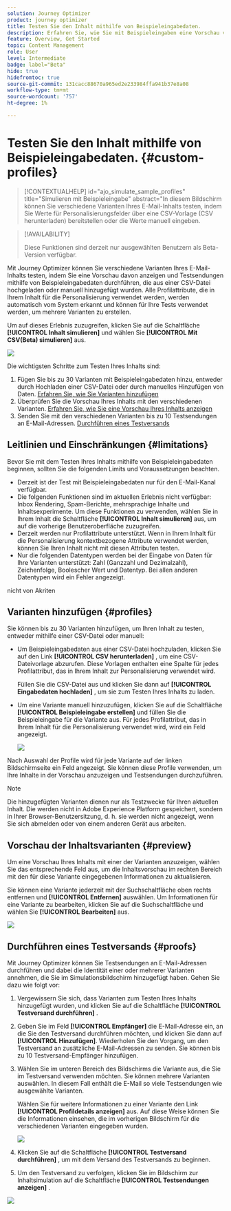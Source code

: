```yaml
---
solution: Journey Optimizer
product: journey optimizer
title: Testen Sie den Inhalt mithilfe von Beispieleingabedaten.
description: Erfahren Sie, wie Sie mit Beispieleingaben eine Vorschau von E-Mail-Inhalten anzeigen und Testsendungen durchführen können.
feature: Overview, Get Started
topic: Content Management
role: User
level: Intermediate
badge: label="Beta"
hide: true
hidefromtoc: true
source-git-commit: 131cacc88670a965ed2e233984ffa941b37e8a08
workflow-type: tm+mt
source-wordcount: '757'
ht-degree: 1%

---
```



# Testen Sie den Inhalt mithilfe von Beispieleingabedaten. {#custom-profiles}

>[!CONTEXTUALHELP]
>id="ajo_simulate_sample_profiles"
>title="Simulieren mit Beispieleingabe"
>abstract="In diesem Bildschirm können Sie verschiedene Varianten Ihres E-Mail-Inhalts testen, indem Sie Werte für Personalisierungsfelder über eine CSV-Vorlage (CSV herunterladen) bereitstellen oder die Werte manuell eingeben.

>[!AVAILABILITY]
>
>Diese Funktionen sind derzeit nur ausgewählten Benutzern als Beta-Version verfügbar.

Mit Journey Optimizer können Sie verschiedene Varianten Ihres E-Mail-Inhalts testen, indem Sie eine Vorschau davon anzeigen und Testsendungen mithilfe von Beispieleingabedaten durchführen, die aus einer CSV-Datei hochgeladen oder manuell hinzugefügt wurden. Alle Profilattribute, die in Ihrem Inhalt für die Personalisierung verwendet werden, werden automatisch vom System erkannt und können für Ihre Tests verwendet werden, um mehrere Varianten zu erstellen.

Um auf dieses Erlebnis zuzugreifen, klicken Sie auf die Schaltfläche **[!UICONTROL Inhalt simulieren]** und wählen Sie **[!UICONTROL Mit CSV(Beta) simulieren]** aus.

![](assets/simulate-sample.png)

Die wichtigsten Schritte zum Testen Ihres Inhalts sind:

1. Fügen Sie bis zu 30 Varianten mit Beispieleingabedaten hinzu, entweder durch Hochladen einer CSV-Datei oder durch manuelles Hinzufügen von Daten. [Erfahren Sie, wie Sie Varianten hinzufügen](#profiles)
1. Überprüfen Sie die Vorschau Ihres Inhalts mit den verschiedenen Varianten. [Erfahren Sie, wie Sie eine Vorschau Ihres Inhalts anzeigen](#preview)
1. Senden Sie mit den verschiedenen Varianten bis zu 10 Testsendungen an E-Mail-Adressen. [Durchführen eines Testversands](#proofs)


## Leitlinien und Einschränkungen {#limitations}

Bevor Sie mit dem Testen Ihres Inhalts mithilfe von Beispieleingabedaten beginnen, sollten Sie die folgenden Limits und Voraussetzungen beachten.

* Derzeit ist der Test mit Beispieleingabedaten nur für den E-Mail-Kanal verfügbar.
* Die folgenden Funktionen sind im aktuellen Erlebnis nicht verfügbar: Inbox Rendering, Spam-Berichte, mehrsprachige Inhalte und Inhaltsexperimente. Um diese Funktionen zu verwenden, wählen Sie in Ihrem Inhalt die Schaltfläche **[!UICONTROL Inhalt simulieren]** aus, um auf die vorherige Benutzeroberfläche zuzugreifen.
* Derzeit werden nur Profilattribute unterstützt. Wenn in Ihrem Inhalt für die Personalisierung kontextbezogene Attribute verwendet werden, können Sie Ihren Inhalt nicht mit diesen Attributen testen.
* Nur die folgenden Datentypen werden bei der Eingabe von Daten für Ihre Varianten unterstützt: Zahl (Ganzzahl und Dezimalzahl), Zeichenfolge, Boolescher Wert und Datentyp. Bei allen anderen Datentypen wird ein Fehler angezeigt.


nicht von Akriten

## Varianten hinzufügen {#profiles}

Sie können bis zu 30 Varianten hinzufügen, um Ihren Inhalt zu testen, entweder mithilfe einer CSV-Datei oder manuell:

* Um Beispieleingabedaten aus einer CSV-Datei hochzuladen, klicken Sie auf den Link **[!UICONTROL CSV herunterladen]** , um eine CSV-Dateivorlage abzurufen. Diese Vorlagen enthalten eine Spalte für jedes Profilattribut, das in Ihrem Inhalt zur Personalisierung verwendet wird.

  Füllen Sie die CSV-Datei aus und klicken Sie dann auf **[!UICONTROL Eingabedaten hochladen]** , um sie zum Testen Ihres Inhalts zu laden.

* Um eine Variante manuell hinzuzufügen, klicken Sie auf die Schaltfläche **[!UICONTROL Beispieleingabe erstellen]** und füllen Sie die Beispieleingabe für die Variante aus. Für jedes Profilattribut, das in Ihrem Inhalt für die Personalisierung verwendet wird, wird ein Feld angezeigt.

  ![](assets/simulate-custom-add.png)

Nach Auswahl der Profile wird für jede Variante auf der linken Bildschirmseite ein Feld angezeigt. Sie können diese Profile verwenden, um Ihre Inhalte in der Vorschau anzuzeigen und Testsendungen durchzuführen.

>[!NOTE]
>
>Die hinzugefügten Varianten dienen nur als Testzwecke für Ihren aktuellen Inhalt. Die werden nicht in Adobe Experience Platform gespeichert, sondern in Ihrer Browser-Benutzersitzung, d. h. sie werden nicht angezeigt, wenn Sie sich abmelden oder von einem anderen Gerät aus arbeiten.

## Vorschau der Inhaltsvarianten {#preview}

Um eine Vorschau Ihres Inhalts mit einer der Varianten anzuzeigen, wählen Sie das entsprechende Feld aus, um die Inhaltsvorschau im rechten Bereich mit den für diese Variante eingegebenen Informationen zu aktualisieren.

Sie können eine Variante jederzeit mit der Suchschaltfläche oben rechts entfernen und **[!UICONTROL Entfernen]** auswählen. Um Informationen für eine Variante zu bearbeiten, klicken Sie auf die Suchschaltfläche und wählen Sie **[!UICONTROL Bearbeiten]** aus.

![](assets/simulate-custom-boxes.png)

## Durchführen eines Testversands {#proofs}

Mit Journey Optimizer können Sie Testsendungen an E-Mail-Adressen durchführen und dabei die Identität einer oder mehrerer Varianten annehmen, die Sie im Simulationsbildschirm hinzugefügt haben. Gehen Sie dazu wie folgt vor:

1. Vergewissern Sie sich, dass Varianten zum Testen Ihres Inhalts hinzugefügt wurden, und klicken Sie auf die Schaltfläche **[!UICONTROL Testversand durchführen]** .

1. Geben Sie im Feld **[!UICONTROL Empfänger]** die E-Mail-Adresse ein, an die Sie den Testversand durchführen möchten, und klicken Sie dann auf **[!UICONTROL Hinzufügen]**. Wiederholen Sie den Vorgang, um den Testversand an zusätzliche E-Mail-Adressen zu senden. Sie können bis zu 10 Testversand-Empfänger hinzufügen.

1. Wählen Sie im unteren Bereich des Bildschirms die Variante aus, die Sie im Testversand verwenden möchten. Sie können mehrere Varianten auswählen. In diesem Fall enthält die E-Mail so viele Testsendungen wie ausgewählte Varianten.

   Wählen Sie für weitere Informationen zu einer Variante den Link **[!UICONTROL Profildetails anzeigen]** aus. Auf diese Weise können Sie die Informationen einsehen, die im vorherigen Bildschirm für die verschiedenen Varianten eingegeben wurden.

   ![](assets/simulate-custom-proofs.png)

1. Klicken Sie auf die Schaltfläche **[!UICONTROL Testversand durchführen]** , um mit dem Versand des Testversands zu beginnen.

1. Um den Testversand zu verfolgen, klicken Sie im Bildschirm zur Inhaltsimulation auf die Schaltfläche **[!UICONTROL Testsendungen anzeigen]** .

![](assets/simulate-custom-sent-proofs.png)
